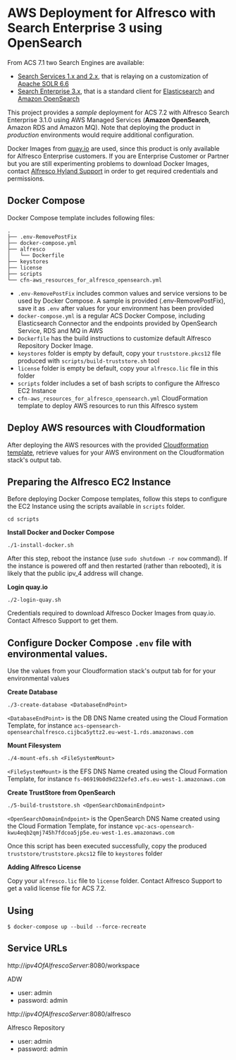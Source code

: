 # AWS Deployment for Alfresco with Search Enterprise 3 using OpenSearch

From ACS 7.1 two Search Engines are available:

* [Search Services 1.x and 2.x](https://docs.alfresco.com/search-services/latest/), that is relaying on a customization of [Apache SOLR 6.6](https://solr.apache.org/guide/6_6/)
* [Search Enterprise 3.x](https://docs.alfresco.com/search-enterprise/latest/), that is a standard client for [Elasticsearch](https://www.elastic.co/guide/en/elasticsearch/reference/7.10/index.html) and [Amazon OpenSearch](https://aws.amazon.com/opensearch-service/)

This project provides a *sample* deployment for ACS 7.2 with Alfresco Search Enterprise 3.1.0 using AWS Managed Services (**Amazon OpenSearch**, Amazon RDS and Amazon MQ). Note that deploying the product in *production* environments would require additional configuration.

Docker Images from [quay.io](https://quay.io/organization/alfresco) are used, since this product is only available for Alfresco Enterprise customers. If you are Enterprise Customer or Partner but you are still experimenting problems to download Docker Images, contact [Alfresco Hyland Support](https://community.hyland.com) in order to get required credentials and permissions.

## Docker Compose

Docker Compose template includes following files:

```
.
├── .env-RemovePostFix
├── docker-compose.yml
├── alfresco
│   └── Dockerfile
├── keystores
├── license
├── scripts
└── cfn-aws_resources_for_alfresco_opensearch.yml
```

* `.env-RemovePostFix` includes common values and service versions to be used by Docker Compose. A sample is provided (.env-RemovePostFix), save it as `.env` after values for your environment has been provided
* `docker-compose.yml` is a regular ACS Docker Compose, including Elasticsearch Connector and the endpoints provided by OpenSearch Service, RDS and MQ in AWS
* `Dockerfile` has the build instructions to customize default Alfresco Repository Docker Image.
* `keystores` folder is empty by default, copy your `truststore.pkcs12` file produced with `scripts/build-truststore.sh` tool
* `license` folder is empty be default, copy your `alfresco.lic` file in this folder
* `scripts` folder includes a set of bash scripts to configure the Alfresco EC2 Instance
* `cfn-aws_resources_for_alfresco_opensearch.yml` CloudFormation template to deploy AWS resources to run this Alfresco system


## Deploy AWS resources with Cloudformation

After deploying the AWS resources with the provided [Cloudformation template](./cfn-aws_resources_for_alfresco_opensearch.yml), retrieve values for your AWS environment on the Cloudformation stack's output tab.


## Preparing the Alfresco EC2 Instance

Before deploying Docker Compose templates, follow this steps to configure the EC2 Instance using the scripts available in `scripts` folder.

```
cd scripts
```

**Install Docker and Docker Compose**

```
./1-install-docker.sh
```

After this step, reboot the instance (use `sudo shutdown -r now` command). If the instance is powered off and then restarted (rather than rebooted), it is likely that the public ipv_4 address will change.

**Login quay.io**

```
./2-login-quay.sh
```

Credentials required to download Alfresco Docker Images from quay.io. Contact Alfresco Support to get them.


## Configure Docker Compose `.env` file with environmental values.
Use the values from your Cloudformation stack's output tab for for your environmental values

**Create Database**

```
./3-create-database <DatabaseEndPoint>
```

`<DatabaseEndPoint>` is the DB DNS Name created using the Cloud Formation Template, for instance `acs-opensearch-opensearchalfresco.cijbca5yttz2.eu-west-1.rds.amazonaws.com`


**Mount Filesystem**

```
./4-mount-efs.sh <FileSystemMount>
```

`<FileSystemMount>` is the EFS DNS Name created using the Cloud Formation Template, for instance `fs-06919b0d9d232efe3.efs.eu-west-1.amazonaws.com`


**Create TrustStore from OpenSearch**

```
./5-build-truststore.sh <OpenSearchDomainEndpoint>
```

`<OpenSearchDomainEndpoint>` is the OpenSearch DNS Name created using the Cloud Formation Template, for instance `vpc-acs-opensearch-kwu4eqb2qmj745h7fdcoa5jp5e.eu-west-1.es.amazonaws.com`

Once this script has been executed successfully, copy the produced `truststore/truststore.pkcs12` file to `keystores` folder

**Adding Alfresco License**

Copy your `alfresco.lic` file to `license` folder. Contact Alfresco Support to get a valid license file for ACS 7.2.


## Using

```
$ docker-compose up --build --force-recreate
```

## Service URLs

http://*ipv4OfAlfrescoServer*:8080/workspace

ADW
* user: admin
* password: admin

http://*ipv4OfAlfrescoServer*:8080/alfresco

Alfresco Repository
* user: admin
* password: admin
